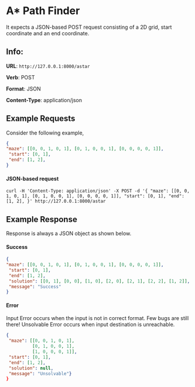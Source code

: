 # A* Path Finder

It expects a JSON-based POST request consisting of a 2D grid, start coordinate and an end coordinate.

## Info:

**URL**: `http://127.0.0.1:8000/astar`

**Verb**: POST

**Format**: JSON

**Content-Type**: application/json


## Example Requests

Consider the following example, 
```json
{
"maze": [[0, 0, 1, 0, 1], [0, 1, 0, 0, 1], [0, 0, 0, 0, 1]], 
 "start": [0, 1], 
 "end": [1, 2], 
}
```

#### JSON-based request

`curl -H 'Content-Type: application/json' -X POST -d '{ "maze": [[0, 0, 1, 0, 1], [0, 1, 0, 0, 1], [0, 0, 0, 0, 1]], "start": [0, 1], "end": [1, 2], }' http://127.0.0.1:8000/astar`

## Example Response

Response is always a JSON object as shown below.

#### Success
```json
{
"maze": [[0, 0, 1, 0, 1], [0, 1, 0, 0, 1], [0, 0, 0, 0, 1]], 
 "start": [0, 1], 
 "end": [1, 2], 
 "solution": [[0, 1], [0, 0], [1, 0], [2, 0], [2, 1], [2, 2], [1, 2]],
 "message": "Success"
}
```


#### Error
Input Error occurs when the input is not in correct format. Few bugs are still there!
Unsolvable Error occurs when input destination is unreachable.
```json
{
 "maze": [[0, 0, 1, 0, 1], 
          [0, 1, 0, 0, 1], 
          [1, 0, 0, 0, 1]], 
 "start": [0, 1],  
 "end": [1, 2], 
 "solution": null, 
 "message": "Unsolvable"}
}
```
